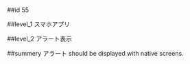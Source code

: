 ##id
55

##level_1
スマホアプリ

##level_2
アラート表示

##summery
アラート should be displayed with native screens.

